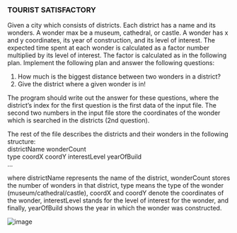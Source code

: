 ### TOURIST SATISFACTORY
Given a city which consists of districts. Each district has a name and its wonders. A wonder max be a museum, cathedral, or castle. A wonder has x and y coordinates, its year of construction, and its level of interest. The expected time spent at each wonder is calculated as a factor number multiplied by its level of interest. 
The factor is calculated as in the following plan. Implement the following plan and answer the following questions: 
1. How much is the biggest distance between two wonders in a district? 
2. Give the district where a given wonder is in!
   
The program should write out the answer for these questions, where the district’s index for the first question is the first data of the input file. The second two numbers in the input file store the coordinates of the wonder which is searched in the districts (2nd question).

The rest of the file describes the districts and their wonders in the following structure:
<br>districtName wonderCount 
<br>type coordX coordY interestLevel yearOfBuild 
<br>…

where districtName represents the name of the district, wonderCount stores the number of wonders in that district, type means the type of the wonder (museum/cathedral/castle), coordX and coordY denote the coordinates of the wonder, interestLevel stands for the level of interest for the wonder, and finally, yearOfBuild shows the year in which the wonder was constructed.

![image](https://github.com/user-attachments/assets/abb81925-b530-40e4-b33b-b86472bad601)

